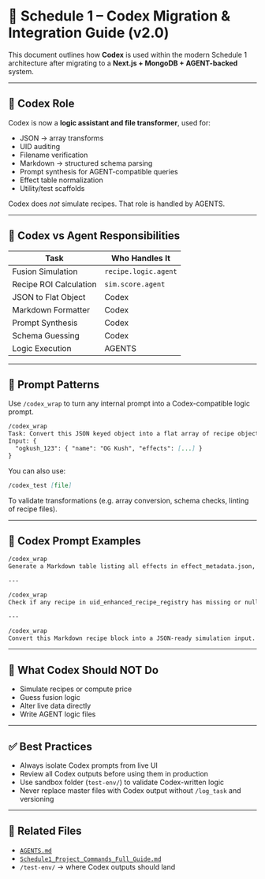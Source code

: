 # 🧠 Schedule 1 – Codex Migration & Integration Guide (v2.0)

This document outlines how **Codex** is used within the modern Schedule 1 architecture after migrating to a **Next.js + MongoDB + AGENT-backed** system.

---

## 🎯 Codex Role

Codex is now a **logic assistant and file transformer**, used for:

- JSON → array transforms
- UID auditing
- Filename verification
- Markdown → structured schema parsing
- Prompt synthesis for AGENT-compatible queries
- Effect table normalization
- Utility/test scaffolds

Codex does *not* simulate recipes. That role is handled by AGENTS.

---

## 🧩 Codex vs Agent Responsibilities

| Task | Who Handles It |
|------|----------------|
| Fusion Simulation | `recipe.logic.agent` |
| Recipe ROI Calculation | `sim.score.agent` |
| JSON to Flat Object | Codex |
| Markdown Formatter | Codex |
| Prompt Synthesis | Codex |
| Schema Guessing | Codex |
| Logic Execution | AGENTS |

---

## 🔧 Prompt Patterns

Use `/codex_wrap` to turn any internal prompt into a Codex-compatible logic prompt.

```md
/codex_wrap
Task: Convert this JSON keyed object into a flat array of recipe objects with UID injected.
Input: {
  "ogkush_123": { "name": "OG Kush", "effects": [...] }
}
```

You can also use:

```md
/codex_test [file]
```

To validate transformations (e.g. array conversion, schema checks, linting of recipe files).

---

## 🧠 Codex Prompt Examples

```md
/codex_wrap
Generate a Markdown table listing all effects in effect_metadata.json, sorted by multiplier value.

---

/codex_wrap
Check if any recipe in uid_enhanced_recipe_registry has missing or null values for "name" or "calculated_price".

---

/codex_wrap
Convert this Markdown recipe block into a JSON-ready simulation input.
```

---

## 🚫 What Codex Should NOT Do

- Simulate recipes or compute price
- Guess fusion logic
- Alter live data directly
- Write AGENT logic files

---

## ✅ Best Practices

- Always isolate Codex prompts from live UI
- Review all Codex outputs before using them in production
- Use sandbox folder (`test-env/`) to validate Codex-written logic
- Never replace master files with Codex output without `/log_task` and versioning

---

## 📁 Related Files

- [`AGENTS.md`](./AGENTS.md)
- [`Schedule1_Project_Commands_Full_Guide.md`](./Schedule1_Project_Commands_Full_Guide.md)
- `/test-env/` → where Codex outputs should land
